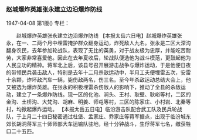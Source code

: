 ### 赵城爆炸英雄张永建立边沿爆炸防线

1947-04-08
第1版()
专栏：

　　赵城爆炸英雄张永建立边沿爆炸防线
    【本报太岳六日电】赵城爆炸英雄张永，在一、二两个月中埋雷掩护群众翻身运动，炸死敌人九名。张永是二区大深沟翻身农民，去年参加轮战队，表现了无比的英勇，对于战友极为忠厚，并能吃苦耐劳，大家非常喜爱他。因此在去年夏收后，轮战队便选他为战斗模范，更鼓起他为人民立功的精神。蒋军北上后，该县号召开展游击战争与爆炸运动，于是他便日夜的带领民兵袭击敌人，特别是去年十二月杀敌运动中，半月工夫便埋雷五次，安雷十余颗，炸坏敌汽车一辆，毙伤敌两名，伤三名。至今年杀敌运动总结大会上，他又被选为爆炸英雄。在张永的积极埋雷杀伤敌人的影响下，推动了全县的杀敌运动，建立了一条爆炸防线。现一区的化池、涧头、王村、耿壁、耿峪等村，二区的金沟、土桥沟、大梵沟、胡麻、明姜、师屯等村，三区的陈家庄、小村岩、北秦等村，均掀起爆炸运动。
    【本报太岳五日电】临汾游击队配合武工队及民兵轮战队，于上月二十四日秘密通过杜堡、孟家庄、乔家庄等蒋军据点，出现于临汾城东郊长胡洞蒋军三十师师部大车运输队驻地，经十分钟战斗，生俘蒋军七名，缴获牲口二十五匹。
